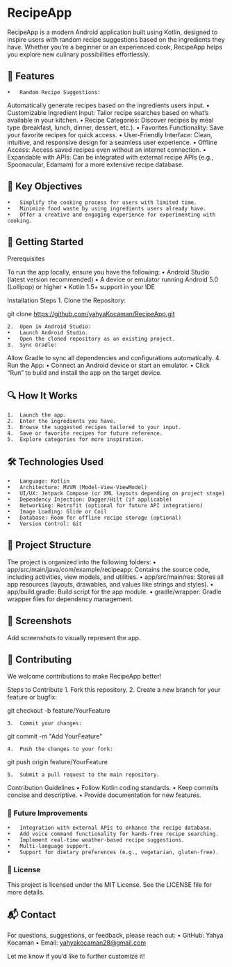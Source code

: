 

# RecipeApp

RecipeApp is a modern Android application built using Kotlin, designed to inspire users with random recipe suggestions based on the ingredients they have. Whether you’re a beginner or an experienced cook, RecipeApp helps you explore new culinary possibilities effortlessly.

 ## 📱 Features
	•	Random Recipe Suggestions:
Automatically generate recipes based on the ingredients users input.
	•	Customizable Ingredient Input:
Tailor recipe searches based on what’s available in your kitchen.
	•	Recipe Categories:
Discover recipes by meal type (breakfast, lunch, dinner, dessert, etc.).
	•	Favorites Functionality:
Save your favorite recipes for quick access.
	•	User-Friendly Interface:
Clean, intuitive, and responsive design for a seamless user experience.
	•	Offline Access:
Access saved recipes even without an internet connection.
	•	Expandable with APIs:
Can be integrated with external recipe APIs (e.g., Spoonacular, Edamam) for a more extensive recipe database.

## 🎯 Key Objectives
	•	Simplify the cooking process for users with limited time.
	•	Minimize food waste by using ingredients users already have.
	•	Offer a creative and engaging experience for experimenting with cooking.

## 🚀 Getting Started

Prerequisites

To run the app locally, ensure you have the following:
	•	Android Studio (latest version recommended)
	•	A device or emulator running Android 5.0 (Lollipop) or higher
	•	Kotlin 1.5+ support in your IDE

Installation Steps
	1.	Clone the Repository:

git clone https://github.com/yahyaKocaman/RecipeApp.git  


	2.	Open in Android Studio:
	•	Launch Android Studio.
	•	Open the cloned repository as an existing project.
	3.	Sync Gradle:
Allow Gradle to sync all dependencies and configurations automatically.
	4.	Run the App:
	•	Connect an Android device or start an emulator.
	•	Click “Run” to build and install the app on the target device.

## 🔍 How It Works
	1.	Launch the app.
	2.	Enter the ingredients you have.
	3.	Browse the suggested recipes tailored to your input.
	4.	Save or favorite recipes for future reference.
	5.	Explore categories for more inspiration.

## 🛠️ Technologies Used
	•	Language: Kotlin
	•	Architecture: MVVM (Model-View-ViewModel)
	•	UI/UX: Jetpack Compose (or XML layouts depending on project stage)
	•	Dependency Injection: Dagger/Hilt (if applicable)
	•	Networking: Retrofit (optional for future API integrations)
	•	Image Loading: Glide or Coil
	•	Database: Room for offline recipe storage (optional)
	•	Version Control: Git

## 📂 Project Structure

The project is organized into the following folders:
	•	app/src/main/java/com/example/recipeapp: Contains the source code, including activities, view models, and utilities.
	•	app/src/main/res: Stores all app resources (layouts, drawables, and values like strings and styles).
	•	app/build.gradle: Build script for the app module.
	•	gradle/wrapper: Gradle wrapper files for dependency management.

## 📸 Screenshots

Add screenshots to visually represent the app.

## 🤝 Contributing

We welcome contributions to make RecipeApp better!

Steps to Contribute
	1.	Fork this repository.
	2.	Create a new branch for your feature or bugfix:

git checkout -b feature/YourFeature  


	3.	Commit your changes:

git commit -m "Add YourFeature"  


	4.	Push the changes to your fork:

git push origin feature/YourFeature  


	5.	Submit a pull request to the main repository.

Contribution Guidelines
	•	Follow Kotlin coding standards.
	•	Keep commits concise and descriptive.
	•	Provide documentation for new features.

### 🌟 Future Improvements
	•	Integration with external APIs to enhance the recipe database.
	•	Add voice command functionality for hands-free recipe searching.
	•	Implement real-time weather-based recipe suggestions.
	•	Multi-language support.
	•	Support for dietary preferences (e.g., vegetarian, gluten-free).

### 📝 License

This project is licensed under the MIT License. See the LICENSE file for more details.

## 📬 Contact

For questions, suggestions, or feedback, please reach out:
	•	GitHub: Yahya Kocaman
	•	Email: yahyakocaman28@gmail.com

Let me know if you’d like to further customize it!